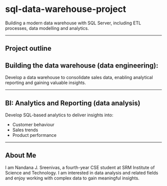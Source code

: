 # sql-data-warehouse-project
Building a modern data warehouse with SQL Server, including ETL processes, data modelling and analytics.

---

## Project outline
## Building the data warehouse (data engineering):
Develop a data warehouse to consolidate sales data, enabling analytical reporting and gaining valuable insights.

---
## BI: Analytics and Reporting (data analysis)
Develop SQL-based analytics to deliver insights into:
* Customer behaviour
* Sales trends
* Product performance
---

## About Me
I am Nandana J. Sreenivas, a fourth-year CSE student at SRM Institute of Science and Technology. I am interested in data analysis and related fields and enjoy working with complex data to gain meaningful insights.

